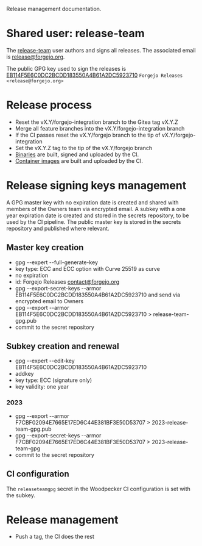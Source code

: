 Release management documentation.

# Shared user: release-team

The [release-team](https://codeberg.org/release-team) user authors and signs all releases. The associated email is release@forgejo.org.

The public GPG key used to sign the releases is [EB114F5E6C0DC2BCDD183550A4B61A2DC5923710](https://codeberg.org/release-team.gpg) `Forgejo Releases <release@forgejo.org>`

# Release process

* Reset the vX.Y/forgejo-integration branch to the Gitea tag vX.Y.Z
* Merge all feature branches into the vX.Y/forgejo-integration branch
* If the CI passes reset the vX.Y/forgejo branch to the tip of vX.Y/forgejo-integration
* Set the vX.Y.Z tag to the tip of the vX.Y/forgejo branch
* [Binaries](https://codeberg.org/forgejo/forgejo/releases) are built, signed and uploaded by the CI.
* [Container images](https://codeberg.org/forgejo/-/packages/container/forgejo/versions) are built and uploaded by the CI.

# Release signing keys management

A GPG master key with no expiration date is created and shared with members of the Owners team via encrypted email. A subkey with a one year expiration date is created and stored in the secrets repository, to be used by the CI pipeline. The public master key is stored in the secrets repository and published where relevant.

## Master key creation

* gpg --expert --full-generate-key
* key type: ECC and ECC option with Curve 25519 as curve
* no expiration
* id: Forgejo Releases <contact@forgejo.org>
* gpg --export-secret-keys --armor EB114F5E6C0DC2BCDD183550A4B61A2DC5923710 and send via encrypted email to Owners
* gpg --export --armor EB114F5E6C0DC2BCDD183550A4B61A2DC5923710 > release-team-gpg.pub
* commit to the secret repository

## Subkey creation and renewal

* gpg --expert --edit-key EB114F5E6C0DC2BCDD183550A4B61A2DC5923710
* addkey
* key type: ECC (signature only)
* key validity: one year

### 2023

* gpg --export --armor F7CBF02094E7665E17ED6C44E381BF3E50D53707 > 2023-release-team-gpg.pub
* gpg --export-secret-keys --armor F7CBF02094E7665E17ED6C44E381BF3E50D53707 > 2023-release-team-gpg
* commit to the secret repository

## CI configuration

The `releaseteamgpg` secret in the Woodpecker CI configuration is set with the subkey.

# Release management

* Push a tag, the CI does the rest

